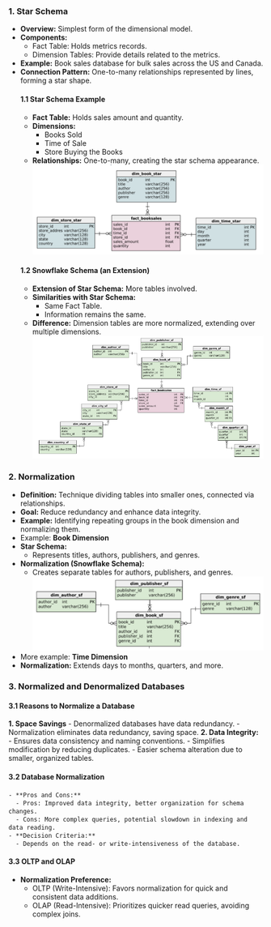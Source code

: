### 1.  Star Schema
- **Overview:** Simplest form of the dimensional model.
- **Components:**
  - Fact Table: Holds metrics records.
  - Dimension Tables: Provide details related to the metrics.
- **Example:** Book sales database for bulk sales across the US and Canada.
- **Connection Pattern:** One-to-many relationships represented by lines, forming a star shape.
  #### **1.1  Star Schema Example**
    - **Fact Table:** Holds sales amount and quantity.
    - **Dimensions:**
      - Books Sold
      - Time of Sale
      - Store Buying the Books
    - **Relationships:** One-to-many, creating the star schema appearance.
![star-schema-book](./star-schema.png)
  #### **1.2 Snowflake Schema (an Extension)**
    - **Extension of Star Schema:** More tables involved.
    - **Similarities with Star Schema:**
      - Same Fact Table.
      - Information remains the same.
    - **Difference:** Dimension tables are more normalized, extending over multiple dimensions.
![snowflake-schema-book](./snowflake-schema.png)
### 2.  Normalization
- **Definition:** Technique dividing tables into smaller ones, connected via relationships.
- **Goal:** Reduce redundancy and enhance data integrity.
- **Example:** Identifying repeating groups in the book dimension and normalizing them.
- Example: **Book Dimension**
- **Star Schema:**
  - Represents titles, authors, publishers, and genres.
- **Normalization (Snowflake Schema):**
  - Creates separate tables for authors, publishers, and genres.
![book-dimension-normalisation](./book-dimension-of-snowlake-schema.png)
- More example: **Time Dimension**
- **Normalization:** Extends days to months, quarters, and more.

### 3. Normalized and Denormalized Databases
  #### 3.1  Reasons to Normalize a Database
  **1. Space Savings**
         - Denormalized databases have data redundancy.
         - Normalization eliminates data redundancy, saving space.
  **2. Data Integrity:**
         - Ensures data consistency and naming conventions.
         - Simplifies modification by reducing duplicates.
         - Easier schema alteration due to smaller, organized tables.
  #### 3.2  Database Normalization
    - **Pros and Cons:**
      - Pros: Improved data integrity, better organization for schema changes.
      - Cons: More complex queries, potential slowdown in indexing and data reading.
    - **Decision Criteria:**
      - Depends on the read- or write-intensiveness of the database.
  #### 3.3  OLTP and OLAP
- **Normalization Preference:**
  - OLTP (Write-Intensive): Favors normalization for quick and consistent data additions.
  - OLAP (Read-Intensive): Prioritizes quicker read queries, avoiding complex joins.
